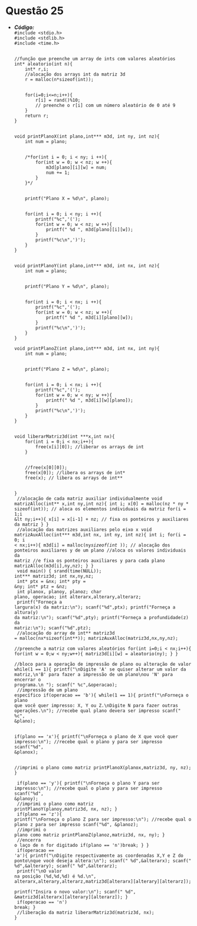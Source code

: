 # Questão 25
<ul>
  <li><strong><em>Código:</em></strong></li>
  <code>#include &ltstdio.h>
#include &ltstdlib.h>
#include &lttime.h>
<br>
//função que preenche um array de ints com valores aleatórios
int* aleatorio(int n){
	int* r,i;
	//alocação dos arrays int da matriz 3d
	r = malloc(n*sizeof(int));
<br>
	for(i=0;i<=n;i++){
    	r[i] = rand()%10;
    	// preenche o r[i] com um número aleatório de 0 até 9
	}
	return r;
}
<br>
void printPlanoX(int plano,int*** m3d, int ny, int nz){
    int num = plano;
<br> 
    /*for(int i = 0; i &lt ny; i ++){
        for(int w = 0; w &lt nz; w ++){
            m3d[plano][i][w] = num;
            num += 1;
        }
    }*/
<br>
    printf("Plano X = %d\n", plano);
<br>
    for(int i = 0; i &lt ny; i ++){
        printf("%c",'(');
        for(int w = 0; w &lt nz; w ++){
            printf(" %d ", m3d[plano][i][w]);
        }
        printf("%c\n",')');
    }
}
<br>
void printPlanoY(int plano,int*** m3d, int nx, int nz){
    int num = plano;
<br> 
    printf("Plano Y = %d\n", plano);
<br>
    for(int i = 0; i &lt nx; i ++){
        printf("%c",'(');
        for(int w = 0; w &lt nz; w ++){
            printf(" %d ", m3d[i][plano][w]);
        }
        printf("%c\n",')');
    }
}
</code>
<code>
void printPlanoZ(int plano,int*** m3d, int nx, int ny){
    int num = plano;
<br> 
    printf("Plano Z = %d\n", plano);
<br>
    for(int i = 0; i &lt nx; i ++){
        printf("%c",'(');
        for(int w = 0; w &lt ny; w ++){
            printf(" %d ", m3d[i][w][plano]);
        }
        printf("%c\n",')');
    }
}
<br>
void liberarMatriz3d(int ***x,int nx){
    for(int i = 0;i &lt nx;i++){
        free(x[i][0]); //liberar os arrays de int
    }
<br> 
    //free(x[0][0]);
    free(x[0]); //libera os arrays de int*
    free(x); // libera os arrays de int**

}
<br>
//alocação de cada matriz auxiliar individualmente
void matrizAlloc(int** x,int ny,int nz){
    int i;
	x[0] = malloc(nz * ny * sizeof(int)); 
	// aloca os elementos individuais da matriz
	for(i = 1;i &lt ny;i++){
    	x[i] = x[i-1] + nz; 
    	// fixa os ponteiros y auxiliares da matriz
	}
}
<br>
//alocação das matrizes auxiliares pelo eixo x
void matrizAuxAlloc(int*** m3d,int nx, int ny, int nz){
    int i;
    for(i = 0; i < nx;i++){
        m3d[i] = malloc(ny*sizeof(int* )); 
        // alocação dos ponteiros auxiliares y de um plano
        //aloca os valores individuais da matriz 
        //e fixa os ponteiros auxiliares y para cada plano
        matrizAlloc(m3d[i],ny,nz);
    }
}
<br>
void main() {
    srand(time(NULL));
    int*** matriz3d;
    int nx,ny,nz;
<br> 
    int* ptx = &nx;
    int* pty = &ny;
    int* ptz = &nz;
<br>
    int planox, planoy, planoz;
    char plano, operacao;
    int alterarx,alterary,alterarz;
<br>
    printf("Forneça a largura(x) da matriz:\n");
    scanf("%d",ptx);
    printf("Forneça a altura(y) da matriz:\n");
    scanf("%d",pty);
    printf("Forneça a profundidade(z) da matriz:\n");
    scanf("%d",ptz);
<br>
    //alocação do array de int**
    matriz3d = malloc(nx*sizeof(int**)); 
    matrizAuxAlloc(matriz3d,nx,ny,nz);
<br>
    //preenche a matriz com valores aleatórios
	for(int i=0;i < nx;i++){
	    for(int w = 0;w < ny;w++){
	        matriz3d[i][w] = aleatorio(ny);
	    }
	}
<br>
    //bloco para a operação de impressão de plano ou alteração de valor
    while(1 == 1){
        printf("\nDigite 'A' se quiser alterar um valor da matriz,\n'B' para fazer a impressão de um plano\nou 'N' para encerrar o programa.\n ");
        scanf(" %c",&operacao);
<br> 
        //impressão de um plano específico
        if(operacao == 'b'){
            while(1 == 1){
                printf("\nForneça o plano que você quer impresso: X, Y ou Z.\nDigite N para fazer outras operações.\n");
                //recebe qual plano devera ser impresso
                scanf(" %c", &plano);
<br>  
                if(plano == 'x'){
                    printf("\nForneça o plano de X que você quer impresso:\n");
                    //recebe qual o plano y para ser impresso
                    scanf("%d", &planox);
<br>       
                    //imprimi o plano como matriz
                    printPlanoX(planox,matriz3d, ny, nz);
                }
<br>
                if(plano == 'y'){
                    printf("\nForneça o plano Y para ser impresso:\n");
                    //recebe qual o plano y para ser impresso
                    scanf("%d", &planoy);
<br> 
                    //imprimi o plano como matriz
                    printPlanoY(planoy,matriz3d, nx, nz);
                }
<br>
                if(plano == 'z'){
                    printf("\nForneça o plano Z para ser impresso:\n");
                    //recebe qual o plano z para ser impresso
                    scanf("%d", &planoz);
<br> 
                    //imprimi o plano como matriz
                    printPlanoZ(planoz,matriz3d, nx, ny);
                }
<br>
                //encerra o laço de n for digitado
                if(plano == 'n')break;
            }
        }
<br>
        if(operacao == 'a'){
            printf("\nDigite respectivamente as coordenadas X,Y e Z do ponto\nque você deseja altera:\n");
            scanf(" %d",&alterarx);
            scanf(" %d",&alterary);
            scanf(" %d",&alterarz);
<br> 
            printf("\nO valor na posição (%d,%d,%d) é %d.\n", alterarx,alterary,alterarz,matriz3d[alterarx][alterary][alterarz]);
<br>
            printf("Insira o novo valor:\n");
            scanf(" %d", &matriz3d[alterarx][alterary][alterarz]);
        }
<br>
        if(operacao == 'n') break;
    }
<br>
    //liberação da matriz
    liberarMatriz3d(matriz3d, nx);
}</code>
</ul>
